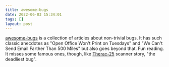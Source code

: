 ```yaml
---
title: awesome-bugs
date: 2022-06-03 15:34:01
tags: []
layout: post
---
```


[awesome-bugs](https://github.com/Julian/awesome-bugs) is a collection of articles about non-trivial bugs. It has such classic anecdotes as "Open Office Won't Print on Tuesdays" and "We Can't Send Email Farther Than 500 Miles" but also goes beyond that. Fun reading. It misses some famous ones, though, like [Therac-25](https://en.wikipedia.org/wiki/Therac-25) scanner story, "the deadliest bug".
